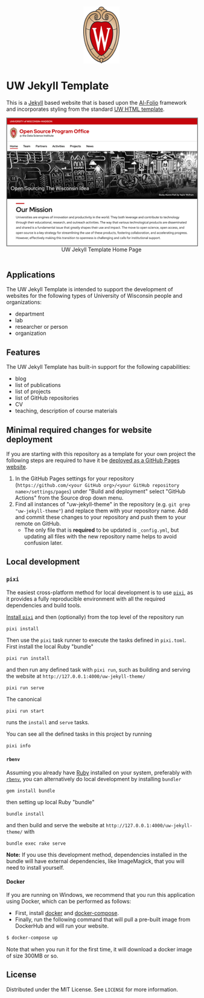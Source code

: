 <p align="center">
  <div align="center">
    <img src="images/logos/uw-crest.svg" alt="Logo" style="height:150px">
  </div>
</p>

# UW Jekyll Template

This is a [Jekyll](https://jekyllrb.com) based website that is based upon the [Al-Folio](https://github.com/alshedivat/al-folio) framework and incorporates styling from the standard [UW HTML template](https://brand.wisc.edu/resource/html-templates/).

<img src="images/screen-shots/home.png" align="center" style="border:2px solid grey">
<div align="center">UW Jekyll Template Home Page</div>
<br />

## Applications

The UW Jekyll Template is intended to support the development of websites for the following types of University of Wisconsin people and organizations:

- department
- lab
- researcher or person
- organization

## Features

The UW Jekyll Template has built-in support for the following capabilities:

- blog
- list of publications
- list of projects
- list of GitHub repositories
- CV
- teaching, description of course materials

## Minimal required changes for website deployment

If you are starting with this repository as a template for your own project the following steps are required to have it be [deployed as a GitHub Pages website](https://docs.github.com/en/pages/getting-started-with-github-pages/configuring-a-publishing-source-for-your-github-pages-site#publishing-with-a-custom-github-actions-workflow).

1. In the GitHub Pages settings for your repository (`https://github.com/<your GitHub org>/<your GitHub repository name>/settings/pages`) under "Build and deployment" select "GitHub Actions" from the Source drop down menu.
2. Find all instances of "uw-jekyll-theme" in the repository (e.g. `git grep "uw-jekyll-theme"`) and replace them with your repository name.
Add and commit these changes to your repository and push them to your remote on GitHub.
   * The only file that is **required** to be updated is `_config.yml`, but updating all files with the new repository name helps to avoid confusion later.

## Local development

### `pixi`

The easiest cross-platform method for local development is to use [`pixi`](https://pixi.sh/), as it provides a fully reproducible environment with all the required dependencies and build tools.

[Install `pixi`](https://pixi.sh/latest/#installation) and then (optionally) from the top level of the repository run

```
pixi install
```

Then use the `pixi` task runner to execute the tasks defined in `pixi.toml`.
First install the local Ruby "bundle"

```
pixi run install
```

and then run any defined task with `pixi run`, such as building and serving the website at `http://127.0.0.1:4000/uw-jekyll-theme/`

```
pixi run serve
```

The canonical

```
pixi run start
```

runs the `install` and `serve` tasks.

You can see all the defined tasks in this project by running

```
pixi info
```

#### `rbenv`

Assuming you already have [Ruby](https://www.ruby-lang.org/en/downloads/) installed on your system, preferably with [`rbenv`](https://github.com/rbenv/rbenv), you can alternatively do local development by installing `bundler`

```
gem install bundle
```

then setting up local Ruby "bundle"

```
bundle install
```

and then build and serve the website at `http://127.0.0.1:4000/uw-jekyll-theme/` with

```
bundle exec rake serve
```

**Note:** If you use this development method, dependencies installed in the bundle will have external dependencies, like ImageMagick, that you will need to install yourself.

#### Docker

If you are running on Windows, we recommend that you run this application using Docker, which can be performed as follows:

- First, install [docker](https://docs.docker.com/get-docker/) and [docker-compose](https://docs.docker.com/compose/install/).
- Finally, run the following command that will pull a pre-built image from DockerHub and will run your website.

```bash
$ docker-compose up
```

Note that when you run it for the first time, it will download a docker image of size 300MB or so.

<!-- LICENSE -->
## License

Distributed under the MIT License. See `LICENSE` for more information.
